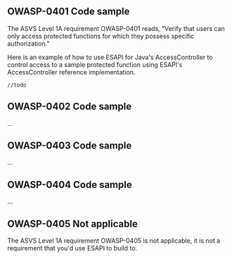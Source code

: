 ## OWASP-0401 Code sample ##

The ASVS Level 1A requirement OWASP-0401 reads, "Verify that users can only access protected functions for which they possess specific authorization."

Here is an example of how to use ESAPI for Java's AccessController to control access to a sample protected function using ESAPI's AccessController reference implementation.

` //todo `

## OWASP-0402 Code sample ##

...

## OWASP-0403 Code sample ##

...

## OWASP-0404 Code sample ##

...

## OWASP-0405 Not applicable ##

The ASVS Level 1A requirement OWASP-0405 is not applicable, it is not a requirement that you'd use ESAPI to build to.